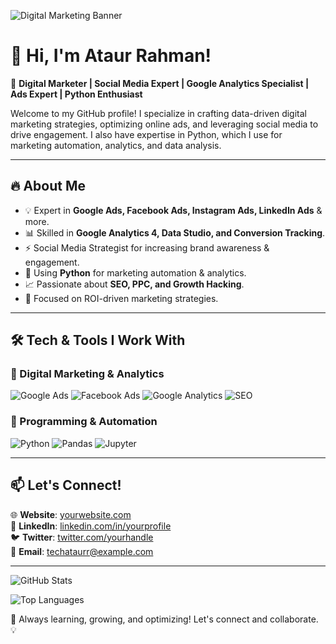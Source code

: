 ![Digital Marketing Banner](https://via.placeholder.com/1200x400.png?text=Digital+Marketing+%7C+Analytics+%7C+Ads+%7C+Python)

# 👋 Hi, I'm Ataur Rahman!

🚀 **Digital Marketer | Social Media Expert | Google Analytics Specialist | Ads Expert | Python Enthusiast**

Welcome to my GitHub profile! I specialize in crafting data-driven digital marketing strategies, optimizing online ads, and leveraging social media to drive engagement. I also have expertise in Python, which I use for marketing automation, analytics, and data analysis.

---

## 🔥 About Me
- 💡 Expert in **Google Ads, Facebook Ads, Instagram Ads, LinkedIn Ads** & more.
- 📊 Skilled in **Google Analytics 4, Data Studio, and Conversion Tracking**.
- ⚡ Social Media Strategist for increasing brand awareness & engagement.
- 🐍 Using **Python** for marketing automation & analytics.
- 📈 Passionate about **SEO, PPC, and Growth Hacking**.
- 🎯 Focused on ROI-driven marketing strategies.

---

## 🛠️ Tech & Tools I Work With

### 🚀 Digital Marketing & Analytics
![Google Ads](https://img.shields.io/badge/Google%20Ads-4285F4?style=for-the-badge&logo=googleads&logoColor=white)
![Facebook Ads](https://img.shields.io/badge/Facebook%20Ads-1877F2?style=for-the-badge&logo=facebook&logoColor=white)
![Google Analytics](https://img.shields.io/badge/Google%20Analytics-F4B400?style=for-the-badge&logo=googleanalytics&logoColor=white)
![SEO](https://img.shields.io/badge/SEO-26A69A?style=for-the-badge&logo=googlechrome&logoColor=white)

### 🐍 Programming & Automation
![Python](https://img.shields.io/badge/Python-3776AB?style=for-the-badge&logo=python&logoColor=white)
![Pandas](https://img.shields.io/badge/Pandas-150458?style=for-the-badge&logo=pandas&logoColor=white)
![Jupyter](https://img.shields.io/badge/Jupyter-F37626?style=for-the-badge&logo=jupyter&logoColor=white)

---

## 📫 Let's Connect!
🌐 **Website**: [yourwebsite.com](https://techataur.itabdurr.com)  
🔗 **LinkedIn**: [linkedin.com/in/yourprofile](https://linkedin.com/in/techataur)  
🐦 **Twitter**: [twitter.com/yourhandle](https://twitter.com/techataur)  
📧 **Email**: techataurr@example.com  

---

![GitHub Stats](https://github-readme-stats.vercel.app/api?username=yourgithubusername&show_icons=true&theme=radical)

![Top Languages](https://github-readme-stats.vercel.app/api/top-langs/?username=yourgithubusername&layout=compact&theme=radical)

🚀 Always learning, growing, and optimizing! Let's connect and collaborate. 💡
